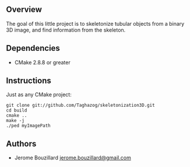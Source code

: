 Overview
---------
The goal of this little project is to skeletonize tubular objects from a binary 3D image, and find information from the skeleton.

Dependencies
------------
- CMake 2.8.8 or greater

Instructions
------------
Just as any CMake project:

    git clone git://github.com/Taghazog/skeletonization3D.git
    cd build
    cmake ..
    make -j
    ./ped myImagePath

Authors
-------
- Jerome Bouzillard <jerome.bouzillard@gmail.com>




